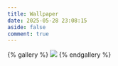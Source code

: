 ```yaml
---
title: Wallpaper
date: 2025-05-28 23:08:15
aside: false
comment: true
---
```

{% gallery %}
![](\gallery\Wallpaper\1.png)
{% endgallery %}
